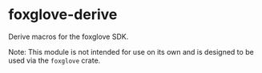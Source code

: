 # foxglove-derive

Derive macros for the foxglove SDK.

Note: This module is not intended for use on its own and is designed to be used via the `foxglove`
crate.
